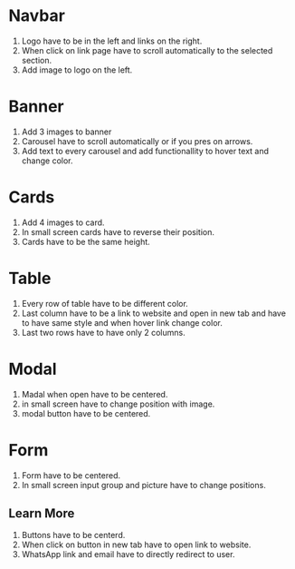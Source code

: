 # Navbar

1. Logo have to be in the left and links on the right.
2. When click on link page have to scroll automatically to the selected section.
3. Add image to logo on the left.


# Banner

1. Add 3 images to banner
2. Carousel have to scroll automatically or if you pres on arrows.
3. Add text to every carousel and add functionallity to hover text and change color.

# Cards

1. Add 4 images to card.
2. In small screen cards have to reverse their position.
3. Cards have to be the same height.

# Table

1. Every row of table have to be different color.
2. Last column have to be a link to website and open in new tab and have to have same style and when hover link change color.
3. Last two rows have to have only 2 columns.

# Modal

1. Madal when open have to be centered.
2. in small screen have to change position with image.
3. modal button have to be centered.

# Form

1. Form have to be centered.
2. In small screen input group and picture have to change positions.


## Learn More

1. Buttons have to be centerd.
2. When click on button in new tab have to open link to website.
3. WhatsApp link and email have to directly redirect to user.